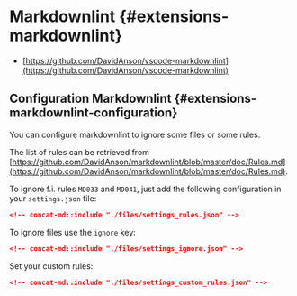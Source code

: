 # Markdownlint {#extensions-markdownlint}

* [https://github.com/DavidAnson/vscode-markdownlint](https://github.com/DavidAnson/vscode-markdownlint)

## Configuration Markdownlint {#extensions-markdownlint-configuration}

You can configure markdownlint to ignore some files or some rules.

The list of rules can be retrieved from [https://github.com/DavidAnson/markdownlint/blob/master/doc/Rules.md](https://github.com/DavidAnson/markdownlint/blob/master/doc/Rules.md).

To ignore f.i. rules `MD033` and `MD041`, just add the following configuration in your `settings.json` file:

```json
<!-- concat-md::include "./files/settings_rules.json" -->
```

To ignore files use the `ignore` key:

```json
<!-- concat-md::include "./files/settings_ignore.json" -->
```

Set your custom rules:

```json
<!-- concat-md::include "./files/settings_custom_rules.json" -->
```
